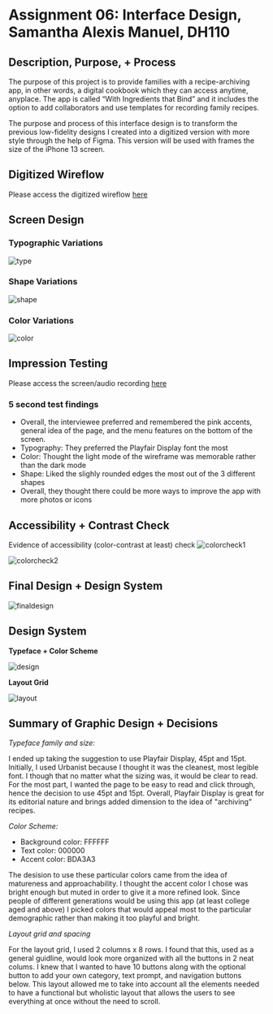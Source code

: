 # Assignment 06: Interface Design, Samantha Alexis Manuel, DH110


## Description, Purpose, + Process
The purpose of this project is to provide families with a recipe-archiving app, in other words, a digital cookbook which they can access anytime, anyplace. The app is called “With Ingredients that Bind” and it includes the option to add collaborators and use templates for recording family recipes. 


The purpose and process of this interface design is to transform the previous low-fidelity designs I created into a digitized version with more style through the help of Figma. This version will be used with frames the size of the iPhone 13 screen. 


## Digitized Wireflow 
Please access the digitized wireflow [here](https://www.figma.com/file/4KN1fCa5r7IX7vht8ZwpEG/DH110---Assignment-06?type=design&node-id=0-1&t=PHL7AGLXS4tTG3DZ-0)


## Screen Design 
### Typographic Variations 
![type](typographicvariations.jpg)
### Shape Variations 
![shape](shapevariations.jpg)
### Color Variations 
![color](colorvariations.jpg)


## Impression Testing 
Please access the screen/audio recording [here](https://drive.google.com/file/d/143ypF1aC2lKjegE4DpbdTxd4epHI94yu/view?usp=sharing)

### 5 second test findings 
* Overall, the interviewee preferred and remembered the pink accents, general idea of the page, and the menu features on the bottom of the screen.
* Typography: They preferred the Playfair Display font the most
* Color: Thought the light mode of the wireframe was memorable rather than the dark mode
* Shape: Liked the slighly rounded edges the most out of the 3 different shapes 
* Overall, they thought there could be more ways to improve the app with more photos or icons 



## Accessibility + Contrast Check 
Evidence of accessibility (color-contrast at least) check
![colorcheck1](colorcon1.jpg)

![colorcheck2](colorcon2.jpg)


## Final Design + Design System 
![finaldesign](finaldesign.jpg)


## Design System 
**Typeface + Color Scheme**

![design](design.jpg)



**Layout Grid**

![layout](design2.jpg)


## Summary of Graphic Design + Decisions

*Typeface family and size:* 

I ended up taking the suggestion to use Playfair Display, 45pt and 15pt. Initially, I used Urbanist because I thought it was the cleanest, most legible font. I though that no matter what the sizing was, it would be clear to read. For the most part, I wanted the page to be easy to read and click through, hence the decision to use 45pt and 15pt. Overall, Playfair Display is great for its editorial nature and brings added dimension to the idea of "archiving" recipes. 

*Color Scheme:* 
* Background color: FFFFFF
* Text color: 000000
* Accent color: BDA3A3

The desision to use these particular colors came from the idea of matureness and approachability. I thought the accent color I chose was bright enough but muted in order to give it a more refined look. Since people of different generations would be using this app (at least college aged and above) I picked colors that would appeal most to the particular demographic rather than making it too playful and bright. 

*Layout grid and spacing*

For the layout grid, I used 2 columns x 8 rows. I found that this, used as a general guidline, would look more organized with all the buttons in 2 neat colums. I knew that I wanted to have 10 buttons along with the optional button to add your own category, text prompt, and navigation buttons below. This layout allowed me to take into account all the elements needed to have a functional but wholistic layout that allows the users to see everything at once without the need to scroll. 











